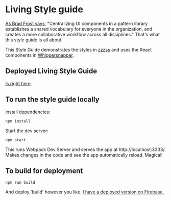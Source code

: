 # Living Style guide

[As Brad Frost says](http://atomicdesign.bradfrost.com/chapter-4/#pitching-patterns), "Centralizing UI components in a pattern library establishes a shared vocabulary for everyone in the organization, and creates a more collaborative workflow across all disciplines." That's what this style guide is all about.

This Style Guide demonstrates the styles in [zzzss](https://www.npmjs.com/package/zzzss) and uses the React components in [Whippersnapper](https://www.npmjs.com/package/whippersnapper).

## Deployed Living Style Guide
[Is right here](https://living-style-guide.firebaseapp.com/).

## To run the style guide locally
Install dependencies:
```
npm install
```

Start the dev server:
```
npm start
```
This runs Webpack Dev Server and serves the app at http://localhost:3333/. Makes changes in the code and see the app automatically reload. Magical!


## To build for deployment
```
npm run build
```

And deploy 'build' however you like. [I have a deployed version on Firebase.](https://living-style-guide.firebaseapp.com/)
